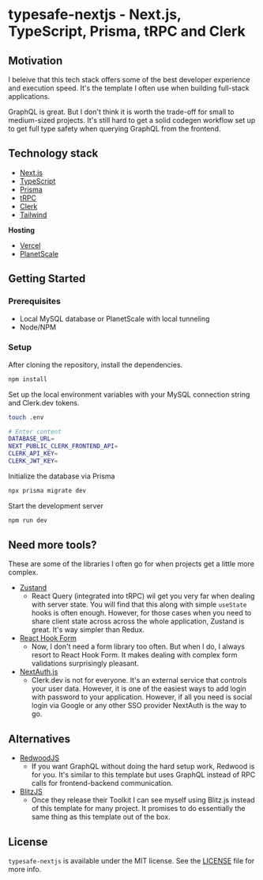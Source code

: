 # typesafe-nextjs - Next.js, TypeScript, Prisma, tRPC and Clerk

## Motivation

I beleive that this tech stack offers some of the best developer experience and execution speed. It's the template I often use when building full-stack applications.

GraphQL is great. But I don't think it is worth the trade-off for small to medium-sized projects. It's still hard to get a solid codegen workflow set up to get full type safety when querying GraphQL from the frontend.

## Technology stack

- [Next.js](https://nextjs.org/)
- [TypeScript](https://www.typescriptlang.org/)
- [Prisma](https://www.prisma.io/)
- [tRPC](https://trpc.io/)
- [Clerk](https://clerk.dev/)
- [Tailwind](https://tailwindcss.com/)

**Hosting**

- [Vercel](https://vercel.com)
- [PlanetScale](https://planetscale.com/)

## Getting Started

### Prerequisites

- Local MySQL database or PlanetScale with local tunneling
- Node/NPM

### Setup

After cloning the repository, install the dependencies.

```bash
npm install
```

Set up the local environment variables with your MySQL connection string and Clerk.dev tokens.

```bash
touch .env

# Enter content
DATABASE_URL=
NEXT_PUBLIC_CLERK_FRONTEND_API=
CLERK_API_KEY=
CLERK_JWT_KEY=
```

Initialize the database via Prisma

```bash
npx prisma migrate dev
```

Start the development server

```bash
npm run dev
```

## Need more tools?

These are some of the libraries I often go for when projects get a little more complex.

- [Zustand](https://github.com/pmndrs/zustand)
  - React Query (integrated into tRPC) wil get you very far when dealing with server state. You will find that this along with simple `useState` hooks is often enough. However, for those cases when you need to share client state across across the whole application, Zustand is great. It's way simpler than Redux.
- [React Hook Form](https://react-hook-form.com/)
  - Now, I don't need a form library too often. But when I do, I always resort to React Hook Form. It makes dealing with complex form validations surprisingly pleasant.
- [NextAuth.js](https://next-auth.js.org/)
  - Clerk.dev is not for everyone. It's an external service that controls your user data. However, it is one of the easiest ways to add login with password to your application. However, if all you need is social login via Google or any other SSO provider NextAuth is the way to go.

## Alternatives

- [RedwoodJS](https://redwoodjs.com/)
  - If you want GraphQL without doing the hard setup work, Redwood is for you. It's similar to this template but uses GraphQL instead of RPC calls for frontend-backend communication.
- [BlitzJS](https://blitzjs.com/)
  - Once they release their Toolkit I can see myself using Blitz.js instead of this template for many project. It promises to do essentially the same thing as this template out of the box.

## License

`typesafe-nextjs` is available under the MIT license. See the [LICENSE](LICENSE) file for more info.
